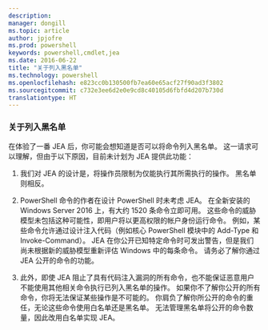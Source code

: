 ```yaml
---
description: 
manager: dongill
ms.topic: article
author: jpjofre
ms.prod: powershell
keywords: powershell,cmdlet,jea
ms.date: 2016-06-22
title: "关于列入黑名单"
ms.technology: powershell
ms.openlocfilehash: e823cc0b130500fb7ea60e65acf27f90ad3f3802
ms.sourcegitcommit: c732e3ee6d2e0e9cd8c40105d6fbfd4d207b730d
translationtype: HT
---
```

### <a name="on-blacklisting"></a>关于列入黑名单
在体验了一番 JEA 后，你可能会想知道是否可以将命令列入黑名单。
这一请求可以理解，但由于以下原因，目前未计划为 JEA 提供此功能：

1.  我们对 JEA 的设计是，将操作员限制为仅能执行其所需执行的操作。
黑名单则相反。

2.  PowerShell 命令的作者在设计 PowerShell 时未考虑 JEA。
在全新安装的 Windows Server 2016 上，有大约 1520 条命令立即可用。
这些命令的威胁模型未包括这种可能性，即用户将以更高权限的帐户身份运行命令。
例如，某些命令允许通过设计注入代码（例如核心 PowerShell 模块中的 Add-Type 和 Invoke-Command）。
JEA 在你公开已知特定命令时可发出警告，但是我们尚未根据新的威胁模型重新评估 Windows 中的每条命令。
请务必了解你通过 JEA 公开的命令的功能。  

3.  此外，即使 JEA 阻止了具有代码注入漏洞的所有命令，也不能保证恶意用户不能使用其他相关命令执行已列入黑名单的操作。
如果你不了解你公开的所有命令，你将无法保证某些操作是不可能的。
你肩负了解你所公开的命令的重任，无论这些命令使用白名单还是黑名单。
无法管理黑名单将公开的命令数量，因此改用白名单实现 JEA。


